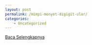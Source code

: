 ```yaml
---
layout: post
permalink: /mimpi-monyet-digigit-ular/
categories:
    - Uncategorized
---
```


[Baca Selengkapnya](/10)